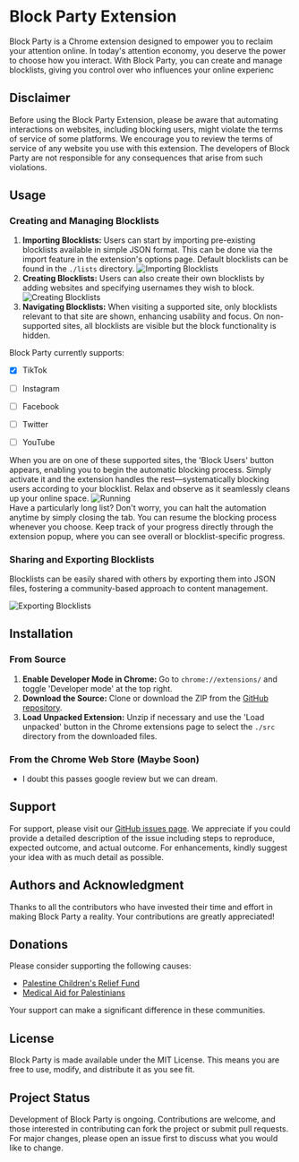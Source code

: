 # Block Party Extension

Block Party is a Chrome extension designed to empower you to reclaim your attention online. In today's attention economy, you deserve the power to choose how you interact. With Block Party, you can create and manage blocklists, giving you control over who influences your online experienc

## Disclaimer

Before using the Block Party Extension, please be aware that automating interactions on websites, including blocking users, might violate the terms of service of some platforms. We encourage you to review the terms of service of any website you use with this extension. The developers of Block Party are not responsible for any consequences that arise from such violations.

## Usage

### Creating and Managing Blocklists
1. **Importing Blocklists:** Users can start by importing pre-existing blocklists available in simple JSON format. This can be done via the import feature in the extension's options page. Default blocklists can be found in the `./lists` directory.
![Importing Blocklists](images/import.gif "Importing a New Blocklist")
2. **Creating Blocklists:** Users can also create their own blocklists by adding websites and specifying usernames they wish to block.
![Creating Blocklists](images/create.gif "Creating a New Blocklist")
1. **Navigating Blocklists:** When visiting a supported site, only blocklists relevant to that site are shown, enhancing usability and focus. On non-supported sites, all blocklists are visible but the block functionality is hidden.

Block Party currently supports:
- [x] TikTok
- [ ] Instagram
- [ ] Facebook
- [ ] Twitter
- [ ] YouTube


When you are on one of these supported sites, the 'Block Users' button appears, enabling you to begin the automatic blocking process. Simply activate it and the extension handles the rest—systematically blocking users according to your blocklist. Relax and observe as it seamlessly cleans up your online space.
![Running](images/block.gif "Running Blocklists")
</br>Have a particularly long list? Don't worry, you can halt the automation anytime by simply closing the tab. You can resume the blocking process whenever you choose. Keep track of your progress directly through the extension popup, where you can see overall or blocklist-specific progress.

### Sharing and Exporting Blocklists
Blocklists can be easily shared with others by exporting them into JSON files, fostering a community-based approach to content management.

![Exporting Blocklists](images/export.gif "Exporting a Blocklist")

## Installation

### From Source
1. **Enable Developer Mode in Chrome:** Go to `chrome://extensions/` and toggle 'Developer mode' at the top right.
2. **Download the Source:** Clone or download the ZIP from the [GitHub repository](#).
3. **Load Unpacked Extension:** Unzip if necessary and use the 'Load unpacked' button in the Chrome extensions page to select the `./src` directory from the downloaded files.

### From the Chrome Web Store (Maybe Soon)
- I doubt this passes google review but we can dream.

## Support

For support, please visit our [GitHub issues page](#). We appreciate if you could provide a detailed description of the issue including steps to reproduce, expected outcome, and actual outcome. For enhancements, kindly suggest your idea with as much detail as possible.

## Authors and Acknowledgment

Thanks to all the contributors who have invested their time and effort in making Block Party a reality. Your contributions are greatly appreciated!

## Donations

Please consider supporting the following causes:
- [Palestine Children's Relief Fund](https://pcrf.net/)
- [Medical Aid for Palestinians](https://www.map.org.uk/) 

Your support can make a significant difference in these communities.


## License

Block Party is made available under the MIT License. This means you are free to use, modify, and distribute it as you see fit.

## Project Status

Development of Block Party is ongoing. Contributions are welcome, and those interested in contributing can fork the project or submit pull requests. For major changes, please open an issue first to discuss what you would like to change.
